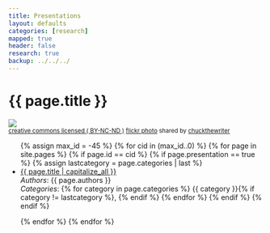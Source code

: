 ```yaml
---
title: Presentations 
layout: defaults
categories: [research]
mapped: true 
header: false 
research: true
backup: ../../../
---
```


# {{ page.title }}

<a title="Brown Tract Pond star trail, New York" href="http://flickr.com/photos/chuckthewriter/14530989582"><img class="img-responsive-tight" src="http://farm6.static.flickr.com/5198/14530989582_25b3a0d2e0_z.jpg" /></a><br /><small><a href="http://creativecommons.org/licenses/by-nc-nd/2.0/">creative commons licensed ( BY-NC-ND )</a> <a title="Brown Tract Pond star trail, New York" href="http://flickr.com/photos/chuckthewriter/14530989582">flickr photo</a> shared by <a href="http://flickr.com/people/chuckthewriter">chuckthewriter</a></small>

<ul class="fa-ul">
{% assign max_id = -45 %}
{% for cid in (max_id..0) %}
    {% for page in site.pages %}
        {% if page.id == cid %}
            {% if page.presentation == true %}
                {% assign lastcategory = page.categories | last %}
                <li><i class="fa-li fa fa-file-image-o fa-lg"></i><a class="major" href="{{ page.url }}">{{ page.title | capitalize_all }}</a></li>
                <em>Authors</em>: {{ page.authors }} <br>
                <em>Categories</em>: 
                {% for category in page.categories %}
                    {{ category }}{% if category != lastcategory %},
                    {% endif %} <!-- End the category if statement --> 
                {% endfor %} 
            {% endif %}
        {% endif %}
        <p>
    {% endfor %} 
{% endfor %} 
</ul>
